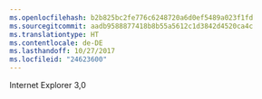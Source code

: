 ```yaml
---
ms.openlocfilehash: b2b825bc2fe776c6248720a6d0ef5489a023f1fd
ms.sourcegitcommit: aadb9588877418b8b55a5612c1d3842d4520ca4c
ms.translationtype: HT
ms.contentlocale: de-DE
ms.lasthandoff: 10/27/2017
ms.locfileid: "24623600"
---
```

Internet Explorer 3,0